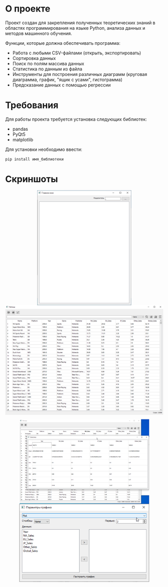 # О проекте
Проект создан для закрепления полученных теоретических знаний в областях программирования на языке Python, анализа данных и методов машинного обучения.

Функции, которые должна обеспечивать программа:
* Работа с любыми CSV-файлами (открыть, экспортировать)
* Сортировка данных
* Поиск по полям массива данных
* Статистика по данным из файла
* Инструменты для построения различных диаграмм (круговая диаграмма, график, "ящик с усами", гистограмма)
* Предсказание данных с помощью регрессии

# Требования
Для работы проекта требуется установка следующих библиотек:
- pandas
- PyQt5
- matplotlib

Для установки необходимо ввести:

    pip install имя_библиотеки

# Скриншоты
<div align = "center">
    <img align = "center" src="./screenshots/hub.png" width="300px">
    <img align = "center" src="./screenshots/main.png" width="527px">
    <p></p>
    <img align = "center" src="./screenshots/stats.png" width="413">
    <img align = "center" src="./screenshots/graph_settings.png" width="414px">
</div>
